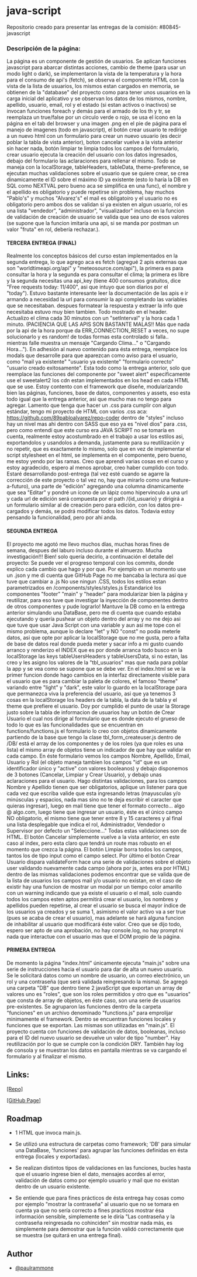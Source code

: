 # java-script
Repositorio creado para presentar las entregas de la comisión: #80845-javascript

### Descripción de la página:

La página es un componente de gestión de usuarios. Se aplican funciones javascript para abarcar distintas acciones, cambio de theme (para usar un modo light o dark), se implementaron la vista de la temperatura y la hora para el consumo de api's (fetch), se observa el componente HTML con la vista de la lista de usuarios, los mismos estan cargados en memoria, se obtienen de la "database" del proyecto como para tener unos usuarios en la carga inicial del aplicativo y se observan los datos de los mismos, nombre, apellido, usuario, email, rol y el estado (si estan activos o inactivos) se invocan funciones foreach y demás para el armado de los th y tr, se reemplaza un true/false por un circulo verde o rojo, se usa el ícono en la página en el tab del browser y una imagen .png en el pie de página para el manejo de imagenes (todo en javascript), el botón crear usuario te redirige a un nuevo html con un formulario para crear un nuevo usuario (es decir poblar la tabla de vista anterior), boton cancelar vuelve a la vista anterior sin hacer nada, botón limpiar te limpia todos los campos del formulario, crear usuario ejecuta la creación del usuario con los datos ingresados, debajo del formulario las aclaraciones para rellenar el mismo. Todo se maneja con la localStorage, tableHeaders, tableData, theme-preference, se ejecutan muchas validaciones sobre el usuario que se quiere crear, se crea dinamicamente el ID sobre el máximo ID ya existente (esto lo haría la DB en SQL como NEXTVAL pero bueno aca se simplifica en una func), el nombre y el apellido es obligatorio y puede repetirse sin problema, hay muchos "Pablo's" y muchos "Alvarez's" el mail es obligatoiro y el usuario no es obligatorio pero ambos dos se validan si ya existen en algun usuario, rol es una lista "vendedor", "administrador", "visualizador" incluso en la funcion de validación de creación de usuario se valida que sea uno de esos valores (se supone que la funcion imitaría una api, si se manda por postman un valor "fruta" en rol, debería rechazar.).


#### TERCERA ENTREGA (FINAL)

Realmente los conceptos básicos del curso estan implementados en la segunda entrega, lo que agrego aca es fetch (agregué 2 apis externas que son "worldtimeapi.org/api" y "meteosource.com/api"), la primera es para consultar la hora y la segunda es para consultar el clima; la primera es libre y la segunda necesitas una api_key (tiene 400 consumos gratuitos, dice "Free requests today: 11/400", asi que intuyo que son diarios por el "today"). Estuvo bastante interesante leer la documentación de las apis e ir armando a necesidad la url para consumir la api completando las variables que se necesitaban. despues formatear la respuesta y extraer la info que necesitaba estuvo muy bien tambien. Todo mostrado en el header. Actualizo el clima cada 30 minutos con un "setInterval" y la hora cada 1 minuto. (PACIENCIA QUE LAS APIS SON BASTANTE MALAS!! Más que nada por la api de la hora porque da ERR_CONNECTION_RESET a veces, no supe solucionarlo y es random! de todas formas esta controlado si falla.. mientras falle muestra un mensaje "Cargando Clima..." o "Cargando Hora...").
En adhesión al nuevo contenido para ésta entrega, reemplace los modals que desarrolle para que aparezcan como aviso para el usuario, como "mail ya existente" "usuario ya existente" "formulario correcto" "usuario creado exitosamente". Esta todo como la entrega anterior, solo que reemplace las funciones del componente por "sweet alert" especificamente use el sweetalert2 los cdn estan implementados en los head en cada HTML que se use.
Estoy contento con el framework que diseñe, modularizando bien las páginas, funciones, base de datos, componentes y assets, eso esta todo igual que la entrega anterior, asi que mucho mas no tengo para agregar.
Lamento que tenga que hacer un .css para cumplir con algun estándar, tengo mi proyecto de HTML con varios .css aca: https://github.com/89pabloalvarez/repo-coder dentro de "styles" incluso hay un nivel mas ahi dentro con SASS que eso ya es "nivel dios" para .css, pero como entendí que este curso era JAVA SCRIPT no se tomaría en cuenta, realmente estoy acostumbrado en el trabajo a usar los estilos asi, exportandolos y usandolos a demanda, justamente para su reutilización y no repetir, que es exactamente lo mismo, solo que en vez de implementar el script stylesheet en el html, se implementa en el componente, pero bueno, me estoy yendo por las ramas. Creo que aprendi varias cosas en el curso y estoy agradecido, espero al menos aprobar, creo haber cumplido con todo.
Estaré desarrollando post-entrega (tal vez esté cuando se agarre la corrección de este proyecto o tal vez no, hay que mirarlo como una feature-a-futuro), una parte de "edición" agregando una columna dinamicamente que sea "Editar" y pondré un ícono de un lápiz como hipervinculo a una url y cada url de edición será compuesta por el path /{id_usuario} y dirigirá a un formulario similar al de creación pero para edición, con los datos pre-cargados y demás, se podrá modificar todos los datos. Todavia estoy pensando la funcionalidad, pero por ahí anda.


#### SEGUNDA ENTREGA

El proyecto me agotó me llevo muchos días, muchas horas fines de semana, despues del laburo incluso durante el almuerzo. Mucha investigación!!!
Bien! solo quería decirlo, a continuación el detalle del proyecto: Se puede ver el progreso temporal con los commits, donde explico cada cambio que hago y por que. Por ejemplo en un momento use un .json y me di cuenta que GitHub Page no me bancaba la lectura asi que tuve que cambiar a .js
No use ningun .CSS, todos los estilos estan parametrizados en /components/styles/styles.js
Estandaricé los componentes "footer" "main" y "header" para modularizar bien la página y reutilizar, para eso tuve que investigar la inyección de componentes dentro de otros componentes y pude lograrlo!
Mantuve la DB como en la entrega anterior simulando una DataBase, pero me di cuenta que cuando estaba ejecutando y quería pushear un objeto dentro del array y no me dejo asi que tuve que usar Java Script con una variable y aun así me tope con el mismo problema, aunque lo declare "let" y NO "const" no podía meterle datos, asi que opte por aplicar la localStorage que no me gusta, pero a falta de base de datos real donde pueda meter y sacar info a mi gusto cuando arranco y renderizo el INDEX que es por donde arranca todo busco en la localStorage las keys tableUsersHeaders y tableUsersData, si no estan, las creo y les asigno los valores de la "tbl_usuarios" mas que nada para poblar la app y se vea como se supone que se debe ver.
En el index.html se ve la primer funcion donde hago cambios en la interfaz directamente visible para el usuario que es para cambiar la paleta de colores, el famoso "theme" variando entre "light" y "dark", este valor lo guardo en la localStorage para que permanezca viva la preferencia del usuario, asi que ya tenemos 3 cosas en la localStorage los headers de la tabla, la data de la tabla y el theme que prefiere el usuario. Doy por cumplido el punto de usar la Storage justo sobre la tabla de informacion de usuarios hay un botón de Crear Usuario el cual nos dirige al formulario que es donde ejecuto el grueso de todo lo que es las funcionalidades que se encuentran en functions/functions.js el formulario lo creo con objetos dinamicamente partiendo de la base que tengo la clase tbl_form_createuser.js dentro de /DB/ está el array de los componentes y de los roles (ya que roles es una lista) el mismo array de objetos tiene un indicador de que hay que validar en cada campo.
En éste formulario vemos los campos Nombre, Apellido, Email, Usuario y Rol (el objeto maneja tambien los campos "id" que es un identificador único y "active" con valores booleanos) y debajo disponemos de 3 botones (Cancelar, Limpiar y Crear Usuario), y debajo unas aclaraciones para el usuario.
Hago distintas validaciones, para los campos Nombre y Apellido tienen que ser obligatorios, aplique un listener para que cada vez que escriba valide que esta ingresando letras (mayusculas y/o minúsculas y espacios, nada mas sino no te deja escribir el caracter que quieras ingresar), luego en mail tiene que tener el formato correcto... algo @ algo.com, luego tiene que ingresar un usuario, éste es el único campo NO obligatorio, el mismo tiene que tener entre 8 y 15 caracteres y al final una lista desplegable que indica el rol, Administrador, Vendedor o Supervisor por defecto un "Seleccione..." Todas estas validaciones son de HTML.
El botón Cancelar simplemente vuelve a la vista anterior, en este caso al index, pero esta claro que tendrá un route mas robusto en el momento que crezca la página.
El botón Limpiar borra todos los campos, tantos los de tipo input como el campo select.
Por último el botón Crear Usuario dispara validateForm hace una serie de validaciones sobre el objeto user validando nuevamente cada campo (ahora por js, antes era por HTML) dentro de las mismas validaciones podemos encontrar que se valida que de la lista de usuarios los campos mail y/o usuario no existan, en el caso de existir hay una funcion de mostrar un modal por un tiempo color amarillo con un warning indicando que ya existe el usuario o el mail, solo cuando todos los campos esten aptos permitirá crear el usuario, los nombres y apellidos pueden repetirse, al crear el usuario se busca el mayor índice de los usuarios ya creados y se suma 1, asimismo el valor activo va a ser true (pues se acaba de crear el usuario), mas adelante se hará alguna funcion de inhabilitar al usuario que modificará éste valor.
Creo que se dijo todo, espero ser apto de una aprobación, no hay console.log, no hay prompt ni nada que interactue con el usuario mas que el DOM propio de la página.


#### PRIMERA ENTREGA

De momento la página "index.html" únicamente ejecuta "main.js" sobre una serie de instrucciones hacia el usuario para dar de alta un nuevo usuario. Se le solicitará datos como un nombre de usuario, un correo electrónico, un rol y una contraseña (que será validada reingresando la misma).
Se agregó una carpeta "DB" que dentro tiene 2 javaScript que exportan un array de valores uno es "roles", que son los roles permitidos y otro que es "usuarios" que consta de array de objetos, en éste caso, son una serie de usuarios pre-existentes.
Se agruparon las funciones dentro de la carpeta "funciones" en un archivo denominado "functions.js" para emprolijar minimamente el framework. Dentro se encuentran funciones locales y funciones que se exportan. Las mismas son utilizadas en "main.js".
El proyecto cuenta con funciones de validación de datos, booleanas, incluso para el ID del nuevo usuario se devuelve un valor de tipo "number".
Hay reutilización por lo que se cumple con la condición DRY.
También hay log de consola y se muestran los datos en pantalla mientras se va cargando el formulario y al finalizar el mismo.


## Links:

[[Repo]](https://github.com/89pabloalvarez/java-script.git)

[[GitHub Page]](https://89pabloalvarez.github.io/java-script/)

## Roadmap

- 1 HTML que invoca main.js.

- Se utilizó una estructura de carpetas como framework; 'DB' para simular una DataBase, 'funciones' para agrupar las funciones definidas en ésta entrega (locales y exportadas).

- Se realizan distintos tipos de validaciones en las funciones, bucles hasta que el usuario ingrese bien el dato, mensajes acordes al error, validación de datos como por ejemplo usuario y mail que no existan dentro de un usuario existente.

- Se entiende que para fines prácticos de ésta entrega hay cosas como por ejemplo "mostrar la contraseña" al usuario que no se tomara en cuenta ya que no sería correcto a fines practicos mostrar ésa información sensible, simplemente se le diría "Las contraseña y la contraseña reingresada no cohinciden" sin mostrar nada más, es simplemente para demostrar que la función validó correctamente que se muestra (se quitará en una entrega final).

## Author

- [@paulrammone](https://www.linkedin.com/in/pablo-alvarez-bernardez/)
